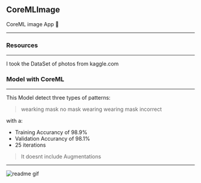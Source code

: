 ## CoreMLImage
CoreML image App 📱

***

### Resources

***

I took the DataSet of photos from kaggle.com

### Model with CoreML
***

This Model detect three types of patterns: 

> wearking mask
> no mask wearing
> wearing mask incorrect 

with a:

- Training Accurancy of 98.9% 
- Validation Accurancy of 98.1%
- 25 iterations

>It doesnt include Augmentations


***
<img src="public/coreML.gif" alt="readme gif">
